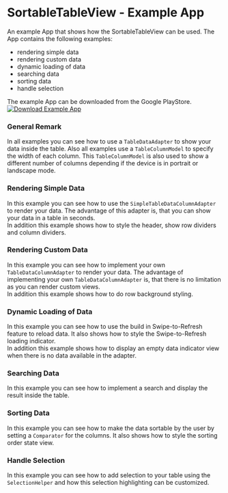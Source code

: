 # SortableTableView - Example App
An example App that shows how the SortableTableView can be used. The App contains the following examples:
- rendering simple data
- rendering custom data
- dynamic loading of data
- searching data
- sorting data
- handle selection

The example App can be downloaded from the Google PlayStore.
[![Download Example App](http://www.clintonfitch.com/wp-content/uploads/2015/06/Google-Play-Button.jpg)](https://play.google.com/store/apps/details?id=com.sortabletableview.recyclerview.exampleapp)

### General Remark
In all examples you can see how to use a `TableDataAdapter` to show your data inside the table. Also all examples
use a `TableColumnModel` to specify the width of each column. This `TableColumnModel` is also used to show a different
number of columns depending if the device is in portrait or landscape mode.

### Rendering Simple Data
In this example you can see how to use the `SimpleTableDataColumnAdapter` to render your data. The advantage of this 
adapter is, that you can show your data in a table in seconds.  
In addition this example shows how to style the header, show row dividers and column dividers.

### Rendering Custom Data
In this example you can see how to implement your own `TableDataColumnAdapter` to render your data. The advantage of
implementing your own `TableDataColumnAdapter` is, that there is no limitation as you can render custom views.  
In addition this example shows how to do row background styling.

### Dynamic Loading of Data
In this example you can see how to use the build in Swipe-to-Refresh feature to reload data. It also shows how to style
the Swipe-to-Refresh loading indicator.  
In addition this example shows how to display an empty data indicator view when there is no data available in the adapter.

### Searching Data
In this example you can see how to implement a search and display the result inside the table.

### Sorting Data
In this example you can see how to make the data sortable by the user by setting a `Comparator` for the columns. It also
shows how to style the sorting order state view.

### Handle Selection
In this example you can see how to add selection to your table using the `SelectionHelper` and how this selection
highlighting can be customized.